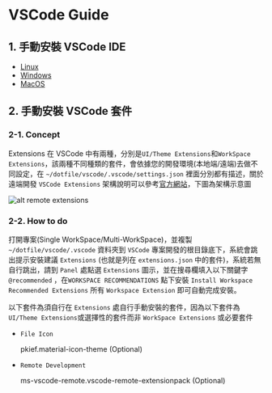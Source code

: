 # VSCode Guide

## 1. 手動安裝 VSCode IDE

- [Linux](https://code.visualstudio.com/docs/setup/linux)
- [Windows](https://code.visualstudio.com/docs/setup/mac)
- [MacOS](https://code.visualstudio.com/docs/setup/mac)

## 2. 手動安裝 VSCode 套件

### 2-1. Concept

Extensions 在 VSCode 中有兩種，分別是`UI/Theme Extensions`和`WorkSpace Extensions`，該兩種不同種類的套件，會依據您的開發環境(本地端/遠端)去做不同設定，在 `~/dotfile/vscode/.vscode/settings.json` 裡面分別都有描述，關於遠端開發 `VSCode Extensions` 架構說明可以參考[官方網站](https://code.visualstudio.com/api/advanced-topics/remote-extensions#architecture-and-extension-kinds)，下圖為架構示意圖

![alt remote extensions](https://code.visualstudio.com/assets/api/advanced-topics/remote-extensions/architecture.png)

### 2-2. How to do

打開專案(Single WorkSpace/Multi-WorkSpace)，並複製 `~/dotfile/vscode/.vscode` 資料夾到 `VSCode` 專案開發的根目錄底下，系統會跳出提示安裝建議 `Extensions` (也就是列在 `extensions.json` 中的套件)，系統若無自行跳出，請到 `Panel` 處點選 `Extensions` 圖示，並在搜尋欄填入以下關鍵字 `@recommended` ，在`WORKSPACE RECOMMENDATIONS` 點下安裝 `Install Workspace Recommended Extensions` 所有 `Workspace Extension` 即可自動完成安裝。

以下套件為須自行在 `Extensions` 處自行手動安裝的套件，因為以下套件為 `UI/Theme Extensions`或選擇性的套件而非 `WorkSpace Extensions` 或必要套件

- `File Icon`

    pkief.material-icon-theme (Optional)

- `Remote Development`

    ms-vscode-remote.vscode-remote-extensionpack (Optional)

